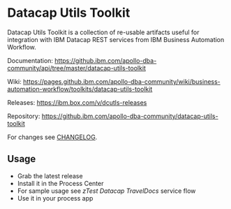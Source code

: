 # Datacap Utils Toolkit

Datacap Utils Toolkit is a collection of re-usable artifacts useful
for integration with IBM Datacap REST services from IBM Business Automation Workflow.

Documentation:
<a href="https://github.ibm.com/apollo-dba-community/api/tree/master/datacap-utils-toolkit" target="_blank">https://github.ibm.com/apollo-dba-community/api/tree/master/datacap-utils-toolkit</a>

Wiki:
<a href="https://pages.github.ibm.com/apollo-dba-community/wiki/business-automation-workflow/toolkits/datacap-utils-toolkit" target="_blank">https://pages.github.ibm.com/apollo-dba-community/wiki/business-automation-workflow/toolkits/datacap-utils-toolkit</a>

Releases:
<a href="https://ibm.box.com/v/dcutls-releases" target="_blank">https://ibm.box.com/v/dcutls-releases</a>

Repository:
<a href="https://github.ibm.com/apollo-dba-community/datacap-utils-toolkit" target="_blank">https://github.ibm.com/apollo-dba-community/datacap-utils-toolkit</a>

For changes see <a href="https://github.ibm.com/apollo-dba-community/datacap-utils-toolkit/blob/master/CHANGELOG.md" target="_blank">CHANGELOG</a>.

## Usage

- Grab the latest release
- Install it in the Process Center
- For sample usage see *zTest Datacap TravelDocs* service flow
- Use it in your process app
